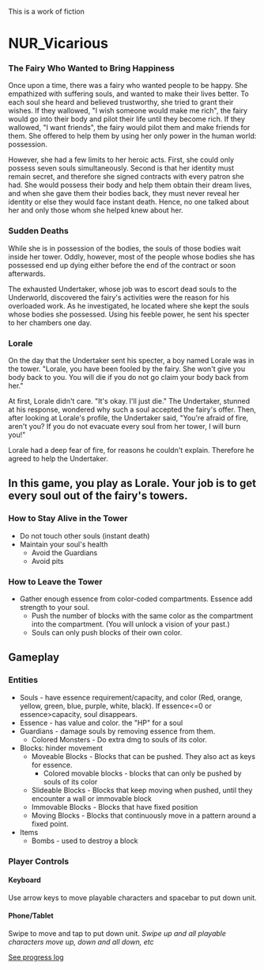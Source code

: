 This is a work of fiction

# NUR_Vicarious
### The Fairy Who Wanted to Bring Happiness
Once upon a time, there was a fairy who wanted people to be happy. She empathized with suffering souls, and wanted to make their lives better. To each soul she heard and believed trustworthy, she tried to grant their wishes. If they wallowed, "I wish someone would make me rich", the fairy would go into their body and pilot their life until they become rich. If they wallowed, "I want friends", the fairy would pilot them and make friends for them. She offered to help them by using her only power in the human world: possession.

However, she had a few limits to her heroic acts. First, she could only possess seven souls simultaneously. Second is that her identity must remain secret, and therefore she signed contracts with every patron she had. She would possess their body and help them obtain their dream lives, and when she gave them their bodies back, they must never reveal her identity or else they would face instant death. Hence, no one talked about her and only those whom she helped knew about her. 

### Sudden Deaths
While she is in possession of the bodies, the souls of those bodies wait inside her tower. Oddly, however, most of the people whose bodies she has possessed end up dying either before the end of the contract or soon afterwards.

The exhausted Undertaker, whose job was to escort dead souls to the Underworld, discovered the fairy's activities were the reason for his overloaded work. As he investigated, he located where she kept the souls whose bodies she possessed. Using his feeble power, he sent his specter to her chambers one day.

### Lorale
On the day that the Undertaker sent his specter, a boy named Lorale was in the tower. "Lorale, you have been fooled by the fairy. She won't give you body back to you. You will die if you do not go claim your body back from her."

At first, Lorale didn't care. "It's okay. I'll just die."
The Undertaker, stunned at his response, wondered why such a soul accepted the fairy's offer. Then, after looking at Lorale's profile, the Undertaker said, "You're afraid of fire, aren't you? If you do not evacuate every soul from her tower, I will burn you!"

Lorale had a deep fear of fire, for reasons he couldn't explain. Therefore he agreed to help the Undertaker.

## In this game, you play as Lorale. Your job is to get every soul out of the fairy's towers.

### How to Stay Alive in the Tower
* Do not touch other souls (instant death)
* Maintain your soul's health
    * Avoid the Guardians
    * Avoid pits
### How to Leave the Tower
* Gather enough essence from color-coded compartments. Essence add strength to your soul.
    * Push the number of blocks with the same color as the compartment into the compartment. (You will unlock a vision of your past.)
    * Souls can only push blocks of their own color.
    
## Gameplay
### Entities
* Souls - have essence requirement/capacity, and color (Red, orange, yellow, green, blue, purple, white, black). If essence<=0 or essence>capacity, soul disappears.
* Essence - has value and color. the "HP" for a soul
* Guardians - damage souls by removing essence from them.
  * Colored Monsters - Do extra dmg to souls of its color.
* Blocks: hinder movement
  * Moveable Blocks - Blocks that can be pushed. They also act as keys for essence.
    * Colored movable blocks - blocks that can only be pushed by souls of its color
  * Slideable Blocks - Blocks that keep moving when pushed, until they encounter a wall or immovable block  
  * Immovable Blocks - Blocks that have fixed position
  * Moving Blocks - Blocks that continuously move in a pattern around a fixed point.
* Items
  * Bombs - used to destroy a block
  
### Player Controls
#### Keyboard
Use arrow keys to move playable characters and spacebar to put down unit.
#### Phone/Tablet
Swipe to move and tap to put down unit.
*Swipe up and all playable characters move up, down and all down, etc*

[See progress log](https://nurexperiments.home.blog/log/ "NUR Experiment GDX Developer's Log")

